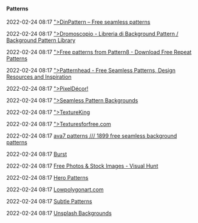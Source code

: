 ####  Patterns

2022-02-24 08:17 [&quot;&gt;DinPattern – Free seamless patterns](https://dinpattern.com/)

2022-02-24 08:17 [&quot;&gt;Dromoscopio - Libreria di Background Pattern / Background Pattern Library](https://www.noqta.it/dromoscopio/)

2022-02-24 08:17 [&quot;&gt;Free patterns from Pattern8 - Download Free Repeat Patterns](https://pattern8.com/)

2022-02-24 08:17 [&quot;&gt;Patternhead - Free Seamless Patterns, Design Resources and Inspiration](https://www.patternhead.com/)

2022-02-24 08:17 [&quot;&gt;PixelDécor!](https://www.pixeldecor.com/patterns.shtml)

2022-02-24 08:17 [&quot;&gt;Seamless Pattern Backgrounds](https://www.patterncooler.com/)

2022-02-24 08:17 [&quot;&gt;TextureKing](https://www.textureking.com/)

2022-02-24 08:17 [&quot;&gt;Texturesforfree.com](https://texturesforfree.com/)

2022-02-24 08:17 [ava7 patterns /// 1899 free seamless background patterns](https://ava7patterns.com/)

2022-02-24 08:17 [Burst](https://burst.shopify.com/textures)

2022-02-24 08:17 [Free Photos &amp; Stock Images - Visual Hunt](https://visualhunt.com/search/instant/?q=pattern)

2022-02-24 08:17 [Hero Patterns](https://heropatterns.com/)

2022-02-24 08:17 [Lowpolygonart.com](https://www.lowpolygonart.com/)

2022-02-24 08:17 [Subtle Patterns](https://www.toptal.com/designers/subtlepatterns/)

2022-02-24 08:17 [Unsplash Backgrounds](https://unsplash.com/backgrounds)



